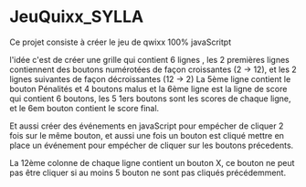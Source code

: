 # JeuQuixx_SYLLA

Ce projet consiste à créer le jeu de qwixx 100% javaScritpt

l'idée c'est de créer une grille qui contient 6 lignes ,
les 2 premières lignes contiennent des boutons numérotées de façon croissantes (2 -> 12), et les 2 lignes suivantes de façon décroissantes (12 -> 2)
La 5ème ligne contient le bouton Pénalités et 4 boutons malus et la 6ème ligne est la ligne de score qui contient 6 boutons, 
les 5 1ers boutons sont les scores de chaque ligne, et le 6em bouton contient le score final.

Et aussi créer des événements en javaScript pour empécher de cliquer 2 fois sur le même bouton,
et aussi une fois un bouton est cliqué mettre en place un événement pour empécher de cliquer sur les boutons précedents.

La 12ème colonne de chaque ligne contient un bouton X, ce bouton ne peut pas être cliquer si au moins 
5 bouton ne sont pas cliqués précédemment.
